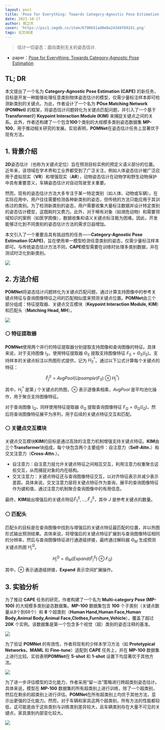 ```yaml
---
layout: post
title: 'Pose for Everything: Towards Category-Agnostic Pose Estimation'
date: 2021-10-17
author: 郑之杰
cover: 'https://pic1.imgdb.cn/item/6790b51ad0e0a243d4f69241.png'
tags: 论文阅读
---
```


> 估计一切姿态：面向类别无关的姿态估计.

- paper：[Pose for Everything: Towards Category-Agnostic Pose Estimation](https://arxiv.org/abs/2207.10387)

## TL; DR

本文提出了一个名为 **Category-Agnostic Pose Estimation (CAPE)** 的新任务，目标是开发一种能够处理任意类别物体姿态估计的模型，仅需少量标注样本即可检测新类别的关键点。为此，作者设计了一个名为 **POse Matching Network (POMNet)** 的框架，将姿态估计问题转化为关键点匹配问题，并引入了一个基于**Transformer**的 **Keypoint Interaction Module (KIM)** 来捕捉关键点之间的关系。此外，作者还构建了一个包含**100**个类别的大规模多类别姿态数据集 **MP-100**，用于推动相关研究的发展。实验表明，**POMNet**在姿态估计任务上显著优于现有方法。

## 1. 背景介绍

**2D**姿态估计（也称为关键点定位）旨在预测目标实例的预定义语义部分的位置。近年来，该领域在学术界和工业界都受到了广泛关注，例如人体姿态估计被广泛应用于虚拟现实（**VR**）和增强现实（**AR**），动物姿态估计在动物学和野生动物保护中具有重要意义，车辆姿态估计对自动驾驶至关重要。

然而，现有的姿态估计方法大多专注于某一特定类别（如人体、动物或车辆）。在实际应用中，用户往往需要检测各种新类别的姿态，但传统的方法只能应用于其训练过的类别。为了检测新类别的姿态，用户需要收集大量标注数据并设计特定类别的姿态估计模型，这既耗时又费力。此外，对于稀有对象（如濒危动物）和需要领域知识的案例（如医学图像），数据收集和语义关键点标注极为困难。因此，开发能够泛化到不同类别的姿态估计方法的需求日益增加。

本文引入了一个重要且具有挑战性的任务——**Category-Agnostic Pose Estimation (CAPE)**，旨在使用单一模型检测任意类别的姿态，仅需少量标注样本即可。与传统姿态估计方法不同，**CAPE**模型需要在训练时处理多类别数据，并在测试时泛化到新类别。

![](https://pic1.imgdb.cn/item/6790b63bd0e0a243d4f69306.png)

## 2. 方法介绍

**POMNet**将姿态估计问题转化为关键点匹配问题，通过计算支持图像中的参考关键点特征与查询图像特征之间的匹配相似度来预测关键点位置。**POMNet**由三个部分组成：特征提取器、关键点交互模块（**Keypoint Interaction Module, KIM**）和匹配头（**Matching Head, MH**）。

![](https://pic1.imgdb.cn/item/6790b6ddd0e0a243d4f6936b.png)

### ⚪ 特征提取器

**POMNet**使用两个并行的特征提取器分别提取支持图像和查询图像的特征。具体来说，对于支持图像 $I_S$，使用特征提取器 $\Theta_S$ 提取支持图像特征 $F_S=\Theta_S(I_S)$。支持样本的关键点标注以热图形式提供，记为 $H_S^*$。通过以下公式计算每个关键点的特征：

$$
\hat{F}_j^S = AvgPool(Upsample(F_S) \otimes H_j^*) 
$$

其中，$H_j^*$ 是第 $j$ 个关键点的热图，$\otimes$ 表示逐像素相乘，$AvgPool$ 是平均池化操作，用于聚合支持图像特征。

对于查询图像 $I_Q$，同样使用特征提取器 $\Theta_Q$ 提取查询图像特征 $F_Q=\Theta_Q(I_Q)$。然后将查询图像特征展平为序列，用于后续的关键点特征交互和匹配。

### ⚪ 关键点交互模块

关键点交互模块**KIM**的目标是通过高效的注意力机制增强支持关键点特征。**KIM**由三个**Transformer**块组成，每个块包含两个主要组件：自注意力（**Self-Attn.**）和交叉注意力（**Cross-Attn.**）。
- 自注意力：自注意力层允许关键点特征之间相互交互，利用注意力权重聚合这些交互，从而捕捉对象的内在结构。
- 交叉注意力：关键点特征还与查询图像特征交互，以对齐特征表示并减少表示差距。具体来说，交叉注意力层将关键点特征作为查询，展平的查询图像特征作为键和值，通过注意力机制聚合查询图像中的有用信息。

最终，**KIM**输出增强后的关键点特征$\hat{F}_1^S,...,\hat{F}_J^S$，其中 $J$ 是参考关键点的数量。

### ⚪ 匹配头

匹配头的目标是在查询图像中找到与增强后的关键点特征最匹配的位置，并以热图形式输出预测结果。具体来说，将增强后的关键点特征扩展到与查询图像特征相同的分辨率，然后与查询图像特征进行通道级拼接，最终通过解码器 $Θ_M$ 生成预测关键点热图 $H_j^Q$。

$$
H_j^Q = \Theta_M(Expand(\hat{F}_j^S) \oplus F_Q)
$$

其中，$⊕$ 表示通道级拼接，**Expand** 表示空间扩展操作。

## 3. 实验分析

为了推动 **CAPE** 任务的研究，作者构建了一个名为 **Multi-category Pose (MP-100)** 的大规模多类别姿态数据集。**MP-100** 数据集包含 **100** 个子类别（关键点数量从8个到68个）和 **8** 个超类别（**Human Hand,Human Face,Human Body,Animal Body,Animal Face,Clothes,Furniture,Vehicle**），覆盖了超过 **20K** 个实例。该数据集是第一个包含多个视觉（超）类别的姿态注释的基准。

![](https://pic1.imgdb.cn/item/6790b911d0e0a243d4f694a4.png)

为了验证 **POMNet** 的有效性，作者将现有的少样本学习方法（如 **Prototypical Networks、MAML** 和 **Fine-tune**）适配到 **CAPE** 任务上，并在 **MP-100** 数据集上进行比较。实验表明**POMNet**在 **5-shot** 和 **1-shot** 设置下均显著优于其他方法。

![](https://pic1.imgdb.cn/item/6790b975d0e0a243d4f69500.png)

为了进一步评估模型的泛化能力，作者采用“留一法”策略进行跨超类别姿态估计。具体来说，模型在 **MP-100** 数据集的所有超类别上进行训练，除了一个超类别，然后在剩余的超类别上进行评估。**POMNet**在所有超类别上均优于其他方法，显示出更强的泛化能力。然而，对于车辆和家具这两个超类别，所有方法的性能都较低，这可能是由于这些类别与训练类别差异较大，且车辆类别存在大量不可见的关键点，家具类别内部变化较大。

![](https://pic1.imgdb.cn/item/6790b9c5d0e0a243d4f69539.png)


